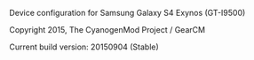 Device configuration for Samsung Galaxy S4 Exynos (GT-I9500)

Copyright 2015, The CyanogenMod Project / GearCM

Current build version: 20150904 (Stable)